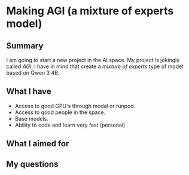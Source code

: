 # Making AGI (a mixture of experts model)

## Summary

I am going to start a new project in the AI space. My project is jokingly called _AGI_. I have in mind that create a _mixture of experts_ type of model based on Qwen 3 4B. 

## What I have

- Access to good GPU's through modal or runpod. 
- Access to good people in the space.
- Base models.
- Ability to code and learn very fast (personal)

## What I aimed for 

## My questions